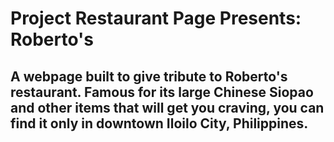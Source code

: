 # Project Restaurant Page Presents: Roberto's
 
## A webpage built to give tribute to Roberto's restaurant. Famous for its large Chinese Siopao and other items that will get you craving, you can find it only in downtown Iloilo City, Philippines.
